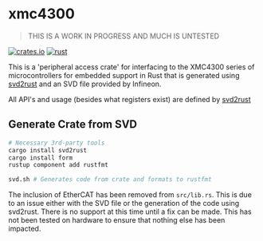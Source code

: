 # xmc4300

> THIS IS A WORK IN PROGRESS AND MUCH IS UNTESTED

[![crates.io](https://img.shields.io/crates/v/xmc4300.svg)](https://crates.io/crates/xmc4300)
[![rust](https://github.com/xmc-rs/xmc4300/workflows/Rust/badge.svg)](https://github.com/xmc-rs/xmc4300/workflows/Rust/badge.svg)

This is a 'peripheral access crate' for interfacing to the XMC4300 series of microcontrollers for embedded support in Rust that is generated using [svd2rust](https://docs.rs/svd2rust) and an SVD file provided by Infineon.

All API's and usage (besides what registers exist) are defined by [svd2rust](https://docs.rs/svd2rust)

## Generate Crate from SVD

```bash
# Necessary 3rd-party tools
cargo install svd2rust
cargo install form
rustup component add rustfmt

svd.sh # Generates code from crate and formats to rustfmt
```

The inclusion of EtherCAT has been removed from `src/lib.rs`. This is due to an issue either with the SVD file or the generation of the code using svd2rust. There is no support at this time until a fix can be made. This has not been tested on hardware to ensure that nothing else has been impacted.
